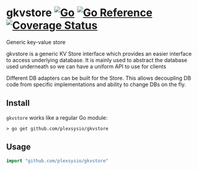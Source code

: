 # gkvstore [![Go](https://github.com/plexsysio/gkvstore/workflows/Go/badge.svg)](https://github.com/plexsysio/gkvstore/actions) [![Go Reference](https://pkg.go.dev/badge/github.com/plexsysio/gkvstore.svg)](https://pkg.go.dev/github.com/plexsysio/gkvstore) [![Coverage Status](https://coveralls.io/repos/github/plexsysio/gkvstore/badge.svg?branch=main)](https://coveralls.io/github/plexsysio/gkvstore?branch=main)
Generic key-value store

gkvstore is a generic KV Store interface which provides an easier
interface to access underlying database. It is mainly used to abstract
the database used underneath so we can have a uniform API to use for clients

Different DB adapters can be built for the Store. This allows decoupling DB code
from specific implementations and ability to change DBs on the fly.


## Install
`gkvstore` works like a regular Go module:

```
> go get github.com/plexsysio/gkvstore
```

## Usage
```go
import "github.com/plexsysio/gkvstore"
```
